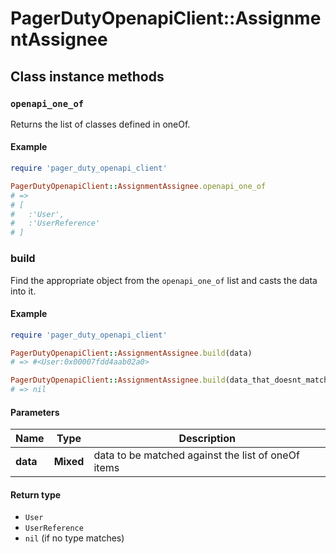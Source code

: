 # PagerDutyOpenapiClient::AssignmentAssignee

## Class instance methods

### `openapi_one_of`

Returns the list of classes defined in oneOf.

#### Example

```ruby
require 'pager_duty_openapi_client'

PagerDutyOpenapiClient::AssignmentAssignee.openapi_one_of
# =>
# [
#   :'User',
#   :'UserReference'
# ]
```

### build

Find the appropriate object from the `openapi_one_of` list and casts the data into it.

#### Example

```ruby
require 'pager_duty_openapi_client'

PagerDutyOpenapiClient::AssignmentAssignee.build(data)
# => #<User:0x00007fdd4aab02a0>

PagerDutyOpenapiClient::AssignmentAssignee.build(data_that_doesnt_match)
# => nil
```

#### Parameters

| Name | Type | Description |
| ---- | ---- | ----------- |
| **data** | **Mixed** | data to be matched against the list of oneOf items |

#### Return type

- `User`
- `UserReference`
- `nil` (if no type matches)

